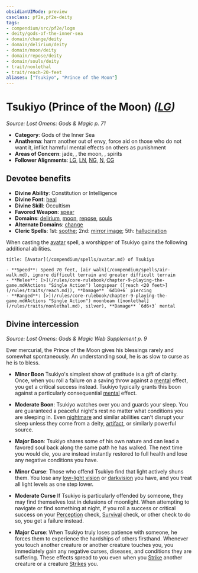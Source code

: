 ```yaml
---
obsidianUIMode: preview
cssclass: pf2e,pf2e-deity
tags:
- compendium/src/pf2e/logm
- deity/gods-of-the-inner-sea
- domain/change/deity
- domain/delirium/deity
- domain/moon/deity
- domain/repose/deity
- domain/souls/deity
- trait/nonlethal
- trait/reach-20-feet
aliases: ["Tsukiyo", "Prince of the Moon"]
---
```

# Tsukiyo (Prince of the Moon) *([LG](/rules/traits/lawful-goo-b1.md))*  
*Source: Lost Omens: Gods & Magic p. 71*  

- **Category**: Gods of the Inner Sea
- **Anathema**: harm another out of envy, force aid on those who do not want it, inflict harmful mental effects on others as punishment
- **Areas of Concern**: jade, , the moon, , spirits
- **Follower Alignments**: [LG](/rules/traits/lawful-goo-b1.md), [LN](/rules/traits/lawful-neutral-b1.md), [NG](/rules/traits/neutral-good-b1.md), [N](/rules/traits/neutral-b1.md), [CG](/rules/traits/chaotic-good-b1.md)

## Devotee benefits

- **Divine Ability**: Constitution or Intelligence
- **Divine Font**: [heal](/compendium/spells/heal.md)
- **Divine Skill**: Occultism
- **Favored Weapon**: [spear](/compendium/equipment/items/spear.md)
- **Domains**: [delirium](/compendium/setting/domains.md#Delirium), [moon](/compendium/setting/domains.md#Moon), [repose](/compendium/setting/domains.md#Repose), [souls](/compendium/setting/domains.md#Souls)
- **Alternate Domains**: [change](/compendium/setting/domains.md#Change)
- **Cleric Spells**: 1st: [soothe](/compendium/spells/soothe.md); 2nd: [mirror image](/compendium/spells/mirror-image.md); 5th: [hallucination](/compendium/spells/hallucination.md)

When casting the [avatar](/compendium/spells/avatar.md) spell, a worshipper of Tsukiyo gains the following additional abilities.

```ad-embed-avatar
title: [Avatar](/compendium/spells/avatar.md) of Tsukiyo

- **Speed**: Speed 70 feet, [air walk](/compendium/spells/air-walk.md), ignore difficult terrain and greater difficult terrain
- **Melee**: [>](/rules/core-rulebook/chapter-9-playing-the-game.md#Actions "Single Action") longspear ([reach <20 feet>](/rules/traits/reach.md)), **Damage** `6d10+6` piercing
- **Ranged**: [>](/rules/core-rulebook/chapter-9-playing-the-game.md#Actions "Single Action") moonbeam ([nonlethal](/rules/traits/nonlethal.md), silver), **Damage** `6d6+3` mental
```

## Divine intercession
*Source: Lost Omens: Gods & Magic Web Supplement p. 9*

Ever mercurial, the Prince of the Moon gives his blessings rarely and somewhat spontaneously. An understanding soul, he is as slow to curse as he is to bless.

- **Minor Boon** Tsukiyo's simplest show of gratitude is a gift of clarity. Once, when you roll a failure on a saving throw against a [mental](/rules/traits/mental.md) effect, you get a critical success instead. Tsukiyo typically grants this boon against a particularly consequential [mental](/rules/traits/mental.md) effect.
- **Moderate Boon**: Tsukiyo watches over you and guards your sleep. You are guaranteed a peaceful night's rest no matter what conditions you are sleeping in. Even [nightmare](/compendium/spells/nightmare.md) and similar abilities can't disrupt your sleep unless they come from a deity, [artifact](/rules/traits/artifact-gmg.md), or similarly powerful source.
- **Major Boon**: Tsukiyo shares some of his own nature and can lead a favored soul back along the same path he has walked. The next time you would die, you are instead instantly restored to full health and lose any negative conditions you have.

- **Minor Curse**: Those who offend Tsukiyo find that light actively shuns them. You lose any [low-light vision](/rules/abilities/low-light-vision.md) or [darkvision](/rules/abilities/darkvision.md) you have, and you treat all light levels as one step lower.
- **Moderate Curse** If Tsukiyo is particularly offended by someone, they may find themselves lost in delusions of moonlight. When attempting to navigate or find something at night, if you roll a success or critical success on your [Perception](/compendium/skills.md#Perception) check, [Survival](/compendium/skills.md#Survival) check, or other check to do so, you get a failure instead.
- **Major Curse**: When Tsukiyo truly loses patience with someone, he forces them to experience the hardships of others firsthand. Whenever you touch another creature or another creature touches you, you immediately gain any negative curses, diseases, and conditions they are suffering. These effects spread to you even when you [Strike](/rules/actions/strike.md) another creature or a creature [Strikes](/rules/actions/strike.md) you.